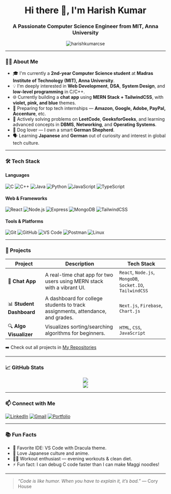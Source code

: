 <!-- GitHub README for Harish Kumar -->

<h1 align="center">Hi there 👋, I'm Harish Kumar</h1>
<h3 align="center">A Passionate Computer Science Engineer from MIT, Anna University</h3>

<p align="center">
  <img src="https://komarev.com/ghpvc/?username=harishkumarcse&label=Profile%20views&color=0e75b6&style=flat" alt="harishkumarcse" />
</p>

---

### 🧑‍💻 About Me

- 🎓 I'm currently a **2nd-year Computer Science student** at **Madras Institute of Technology (MIT), Anna University**.
- 💡 I'm deeply interested in **Web Development**, **DSA**, **System Design**, and **low-level programming** in C/C++.
- 🌐 Currently building a **chat app** using **MERN Stack + TailwindCSS**, with **violet, pink, and blue** themes.
- 💼 Preparing for top tech internships — **Amazon, Google, Adobe, PayPal, Accenture**, etc.
- 🧠 Actively solving problems on **LeetCode**, **GeeksforGeeks**, and learning advanced concepts in **DBMS**, **Networking**, and **Operating Systems**.
- 🐶 Dog lover — I own a smart **German Shepherd**.
- 🗣️ Learning **Japanese** and **German** out of curiosity and interest in global tech culture.

---

### 🛠️ Tech Stack

#### Languages
![C](https://img.shields.io/badge/C-A8B9CC?style=flat&logo=c&logoColor=white)
![C++](https://img.shields.io/badge/C++-00599C?style=flat&logo=c%2B%2B&logoColor=white)
![Java](https://img.shields.io/badge/Java-ED8B00?style=flat&logo=java&logoColor=white)
![Python](https://img.shields.io/badge/Python-3776AB?style=flat&logo=python&logoColor=white)
![JavaScript](https://img.shields.io/badge/JavaScript-F7DF1E?style=flat&logo=javascript&logoColor=black)
![TypeScript](https://img.shields.io/badge/TypeScript-3178C6?style=flat&logo=typescript&logoColor=white)

#### Web & Frameworks
![React](https://img.shields.io/badge/React-20232A?style=flat&logo=react&logoColor=61DAFB)
![Node.js](https://img.shields.io/badge/Node.js-339933?style=flat&logo=node.js&logoColor=white)
![Express](https://img.shields.io/badge/Express.js-000000?style=flat&logo=express&logoColor=white)
![MongoDB](https://img.shields.io/badge/MongoDB-47A248?style=flat&logo=mongodb&logoColor=white)
![TailwindCSS](https://img.shields.io/badge/TailwindCSS-38B2AC?style=flat&logo=tailwind-css&logoColor=white)

#### Tools & Platforms
![Git](https://img.shields.io/badge/Git-F05032?style=flat&logo=git&logoColor=white)
![GitHub](https://img.shields.io/badge/GitHub-181717?style=flat&logo=github&logoColor=white)
![VS Code](https://img.shields.io/badge/VS%20Code-007ACC?style=flat&logo=visual-studio-code&logoColor=white)
![Postman](https://img.shields.io/badge/Postman-FF6C37?style=flat&logo=postman&logoColor=white)
![Linux](https://img.shields.io/badge/Linux-FCC624?style=flat&logo=linux&logoColor=black)

---

### 🚀 Projects

| Project | Description | Tech Stack |
|--------|-------------|------------|
| 💬 **Chat App** | A real-time chat app for two users using MERN stack with a vibrant UI. | `React`, `Node.js`, `MongoDB`, `Socket.IO`, `TailwindCSS` |
| 📊 **Student Dashboard** | A dashboard for college students to track assignments, attendance, and grades. | `Next.js`, `Firebase`, `Chart.js` |
| 🔍 **Algo Visualizer** | Visualizes sorting/searching algorithms for beginners. | `HTML`, `CSS`, `JavaScript` |

➡️ Check out all projects in [My Repositories](https://github.com/harishkumarcse?tab=repositories)

---

### 📈 GitHub Stats

<p align="center">
  <img src="https://github-readme-stats.vercel.app/api?username=harishkumarcse&show_icons=true&theme=tokyonight&count_private=true" />
  <br/>
  <img src="https://github-readme-stats.vercel.app/api/top-langs/?username=harishkumarcse&layout=compact&theme=tokyonight" />
</p>

---

### 📫 Connect with Me

[![LinkedIn](https://img.shields.io/badge/LinkedIn-blue?style=flat&logo=linkedin&logoColor=white)](https://linkedin.com/in/your-link)
[![Gmail](https://img.shields.io/badge/Gmail-red?style=flat&logo=gmail&logoColor=white)](mailto:yourmail@example.com)
[![Portfolio](https://img.shields.io/badge/Portfolio-000?style=flat&logo=vercel&logoColor=white)](https://yourportfolio.com)

---

### 📚 Fun Facts

- 🔧 Favorite IDE: VS Code with Dracula theme.
- 🍜 Love Japanese culture and anime.
- 🏃‍♂️ Workout enthusiast — evening workouts & clean diet.
- ⚡ Fun fact: I can debug C code faster than I can make Maggi noodles!

---

> *“Code is like humor. When you have to explain it, it’s bad.”* — Cory House

